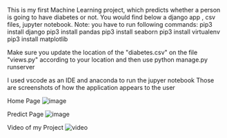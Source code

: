 This is my first Machine Learning project, which predicts whether a person is going to have diabetes or not. 
You would find below a django app , csv files, jupyter notebook.
Note: you have to run following commands:
pip3 install django
pip3 install pandas
pip3 install seaborn
pip3 install virtualenv
pip3 install matplotlib

Make sure you update the location of the "diabetes.csv" on the file "views.py" according to your 
location and then use
python manage.py runserver

I used vscode as an IDE and anaconda to run the jupyer notebook
Those are screenshots of how the application appears to the user

Home Page 
![image](https://github.com/nazil-the-professor/ML_Diabetes_Pred/assets/95706052/686e17b2-37da-4b32-b096-9e6947987fdd)


Predict Page
![image](https://github.com/nazil-the-professor/ML_Diabetes_Pred/assets/95706052/d84939db-bf95-4a88-bcaa-b3c3db7d5903)


Video of my Project 
![video](https://github.com/nazil-the-professor/ML_Diabetes_Pred/assets/95706052/95453165-d4ff-4736-8fb5-b3978cb6a06e)


